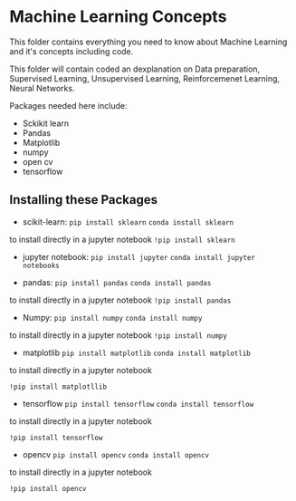 # Machine Learning Concepts

This folder contains everything you need to know about Machine Learning and it's concepts including code.

This folder will contain coded an dexplanation  on Data preparation, Supervised Learning, Unsupervised Learning, Reinforcemenet Learning, Neural Networks.

Packages needed here include:

- Sckikit learn
- Pandas
- Matplotlib
- numpy
- open cv
- tensorflow

## Installing these Packages
- scikit-learn:
 `pip install sklearn`
 `conda install sklearn`

 to install directly in a jupyter notebook
 `!pip install sklearn`

- jupyter notebook:
 `pip install jupyter`
`conda install jupyter notebooks`

- pandas:
`pip install pandas`
`conda install pandas`

to install directly in a jupyter notebook
`!pip install pandas`

- Numpy:
`pip install numpy`
`conda install numpy`

to install directly in a jupyter notebook
`!pip install numpy`

- matplotlib
`pip install matplotlib`
`conda install matplotlib`

to install directly in a jupyter notebook

`!pip install matplotllib`

- tensorflow
`pip install tensorflow`
`conda install tensorflow`

to install directly in a jupyter notebook

`!pip install tensorflow`

- opencv
`pip install opencv`
`conda install opencv`

to install directly in a jupyter notebook

`!pip install opencv`
